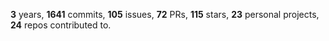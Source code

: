 **3** years, **1641** commits, **105** issues, **72** PRs, **115** stars, **23** personal projects, **24** repos contributed to.
